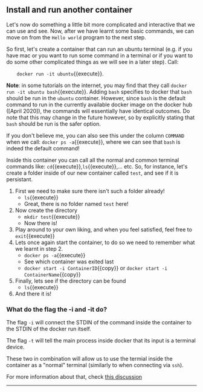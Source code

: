 ## Install and run another container

Let's now do something a little bit more complicated and interactive that we can use and see. Now, after we have learnt some basic commands, we can move on from the `Hello world` program to the next step.

So first, let's create a container that can run an ubuntu terminal (e.g. if you have mac or you want to run some command in a terminal or if you want to do some other complicated things as we will see in a later step). Call:

&nbsp;&nbsp;&nbsp;&nbsp;&nbsp;&nbsp; `docker run -it ubuntu`{{execute}}.

**Note**: in some tutorials on the internet, you may find that they call `docker run -it ubuntu bash`{{execute}}. Adding `bash` specifies to docker that `bash` should be run in the `ubuntu` container. However, since `bash` is the default command to run in the currently available docker image on the docker hub ([April 2020]), the commands will essentially have identical outcomes. Do note that this may change in the future however, so by explicitly stating that `bash` should be run is the safer option. 

If you don't believe me, you can also see this under the column `COMMAND` when we call: `docker ps -a`{{execute}}, where we can see that `bash` is indeed the default command! 

<!--
TODO is this link necessary? I don't think so
You can read more about that [here](https://askubuntu.com/questions/938869/docker-run-ubuntu-bin-bash-vs-docker-run-ubuntu).
TODO is this explanation after the link also necessary? I don't think so
-->

Inside this container you can call all the normal and common terminal commands like: `cd`{{execute}},`ls`{{execute}},... etc. So, for instance, let's create a folder inside of our new container called `test`, and see if it is persistant.

1. First we need to make sure there isn't such a folder already! 
    * `ls`{{execute}}
    * Great, there is no folder named `test` here!
2. Now create the directory
    * `mkdir test`{{execute}}
    * Now there is!
3. Play around to your own liking, and when you feel satisfied, feel free to `exit`{{execute}}
4. Lets once again start the container, to do so we need to remember what we learnt in step 2.
    * `docker ps -a`{{execute}}
    * See which container was exited last
    * `docker start -i ContainerID`{{copy}} or `docker start -i ContainerName`{{copy}}
5. Finally, lets see if the directory can be found
    * `ls`{{execute}}
6. And there it is!

### What do the flag the -i and -it do?

The flag `-i` will connect the STDIN of the command inside the container to the STDIN of the docker run itself.

The flag `-t` will tell the main process inside docker that its input is a terminal device.

These two in combination will allow us to use the termial inside the container as a "normal" terminal (similarly to when connecting via `ssh`).

For more information about that, check [this discussion](https://stackoverflow.com/questions/30137135/confused-about-docker-t-option-to-allocate-a-pseudo-tty)

<!--
TODO Do I need too explain this more? I don't think so. I think having the link is good though, as this topic is a bit more complicated than the one before
-->













----------------------------
